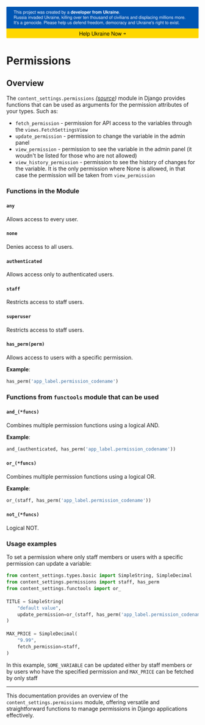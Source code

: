 [![Stand With Ukraine](https://raw.githubusercontent.com/vshymanskyy/StandWithUkraine/main/banner-direct-single.svg)](https://stand-with-ukraine.pp.ua)

# Permissions

## Overview

The `content_settings.permissions` *([source](https://github.com/occipital/django-content-settings/blob/master/content_settings/permissions.py))* module in Django provides functions that can be used as arguments for the  permission attributes of your types. Such as:

* `fetch_permission` - permission for API access to the variables through the `views.FetchSettingsView`
* `update_permission` - permission to change the variable in the admin panel
* `view_permission` - permission to see the variable in the admin panel (it woudn't be listed for those who are not allowed)
* `view_history_permission` - permission to see the history of changes for the variable. It is the only permission where None is allowed, in that case the permission will be taken from `view_permission`

### Functions in the Module

#### `any`

Allows access to every user.

#### `none`

Denies access to all users.

#### `authenticated`

Allows access only to authenticated users.

#### `staff`

Restricts access to staff users.

#### `superuser`

Restricts access to staff users.

#### `has_perm(perm)`

Allows access to users with a specific permission.

**Example**:

```python
has_perm('app_label.permission_codename')
```

### Functions from `functools` module that can be used

#### `and_(*funcs)`

Combines multiple permission functions using a logical AND.

**Example**:

```python
and_(authenticated, has_perm('app_label.permission_codename'))
```


#### `or_(*funcs)`

Combines multiple permission functions using a logical OR.

**Example**:

```python
or_(staff, has_perm('app_label.permission_codename'))
```


#### `not_(*funcs)`

Logical NOT.

### Usage examples

To set a permission where only staff members or users with a specific permission can update a variable:

```python
from content_settings.types.basic import SimpleString, SimpleDecimal
from content_settings.permissions import staff, has_perm
from content_settings.functools import or_

TITLE = SimpleString(
    "default value",
    update_permission=or_(staff, has_perm('app_label.permission_codename'))
)

MAX_PRICE = SimpleDecimal(
    "9.99",
    fetch_permission=staff,
)
```

In this example, `SOME_VARIABLE` can be updated either by staff members or by users who have the specified permission and `MAX_PRICE` can be fetched by only staff

---

This documentation provides an overview of the `content_settings.permissions` module, offering versatile and straightforward functions to manage permissions in Django applications effectively.
